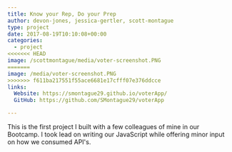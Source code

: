 ```yaml
---
title: Know your Rep, Do your Prep
author: devon-jones, jessica-gertler, scott-montague
type: project
date: 2017-08-19T10:10:08+00:00
categories:
  - project
<<<<<<< HEAD
image: /scottmontague/media/voter-screenshot.PNG
=======
image: /media/voter-screenshot.PNG
>>>>>>> f611ba217551f55ace6681e17cfff07e376ddcce
links:
  Website: https://smontague29.github.io/voterApp/
  GitHub: https://github.com/SMontague29/voterApp

---
```

This is the first project I built with a few colleagues of mine in our Bootcamp. I took lead on writing our JavaScript while offering minor input on how we consumed API's.
